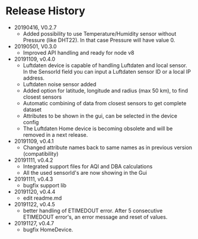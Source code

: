 # Release History

* 20190416, V0.2.7
  * Added possibility to use Temperature/Humidity sensor without Pressure (like DHT22). In that case Pressure will have value 0.
* 20190501, V0.3.0
  * Improved API handling and ready for node v8
* 20191109, v0.4.0
  * Luftdaten device is capable of handling Luftdaten and local sensor. In the SensorId field you can input a Luftdaten sensor ID or a local IP address.
  * Luftdaten noise sensor added
  * Added option for latitude, longitude and radius (max 50 km), to find closest sensors
  * Automatic combining of data from closest sensors to get complete dataset
  * Attributes to be shown in the gui, can be selected in the device config
  * The Luftdaten Home device is becoming obsolete and will be removed in a next release.
* 20191109, v0.4.1
  * Changed attribute names back to same names as in previous version (compatibility)
* 20191111, v0.4.2
  * Integrated support files for AQI and DBA calculations
  * All the used sensorId's are now showing in the Gui
* 20191111, v0.4.3
  * bugfix support lib
* 20191120, v0.4.4
  * edit readme.md
* 20191122, v0.4.5
  * better handling of ETIMEDOUT error. After 5 consecutive ETIMEDOUT error's, an error message and reset of values.
* 20191127, v0.4.7
  * bugfix HomeDevice.
